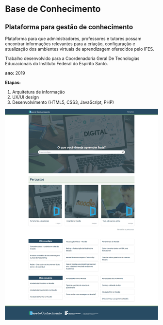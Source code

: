 # Base de Conhecimento
## Plataforma para gestão de conhecimento

Plataforma para que administradores, professores e tutores possam encontrar informações relevantes para a criação, configuração e atualização dos ambientes virtuais de aprendizagem oferecidos pelo IFES.

Trabalho desenvolvido para a Coordenadoria Geral De Tecnologias Educacionais do Instituto Federal do Espírito Santo.

**ano:** 2019

**Etapas:**
1. Arquitetura de informação
2. UX/UI design
3. Desenvolvimento (HTML5, CSS3, JavaScript, PHP) 

![Base de Conehcimento - IFES](/baseconhecimento.png)

